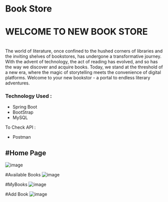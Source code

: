 
<h1>Book Store</h1>
<p>
  <h1>WELCOME TO NEW BOOK STORE </h1><br>
The world of literature, once confined to the hushed corners of libraries and the inviting shelves of bookstores, has undergone a transformative journey. With the advent of technology, the act of reading has evolved, and so has the way we discover and acquire books. Today, we stand at the threshold of a new era, where the magic of storytelling meets the convenience of digital platforms. Welcome to your new bookstor - a portal to endless literary adventures.
</p>

<h3>Technology Used :</h3>
<ul>
  <li>Spring Boot</li>
  <li>BootStrap</li>
  <li>MySQL</li>
</ul>

To Check API :
<ul>
  <li>Postman</li>
</ul>

<h2>#Home Page</h2>

![image](https://github.com/user-attachments/assets/ddc720d3-62b2-4d7e-95d2-6f5e44517378)

#Available Books
![image](https://github.com/user-attachments/assets/a1afe06b-88ff-419b-bef1-3f7dadb83922)

#MyBooks
![image](https://github.com/user-attachments/assets/30a234b0-18a6-4373-84b3-4d471adf65a9)

#Add Book
![image](https://github.com/user-attachments/assets/5a01cebb-d5e6-41e9-a4f0-bf5b46e6cb25)




